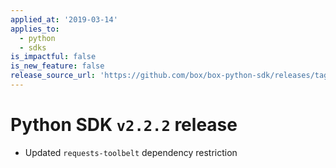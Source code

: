 ```yaml
---
applied_at: '2019-03-14'
applies_to:
  - python
  - sdks
is_impactful: false
is_new_feature: false
release_source_url: 'https://github.com/box/box-python-sdk/releases/tag/v2.2.2'
---
```


# Python SDK `v2.2.2` release

- Updated `requests-toolbelt` dependency restriction